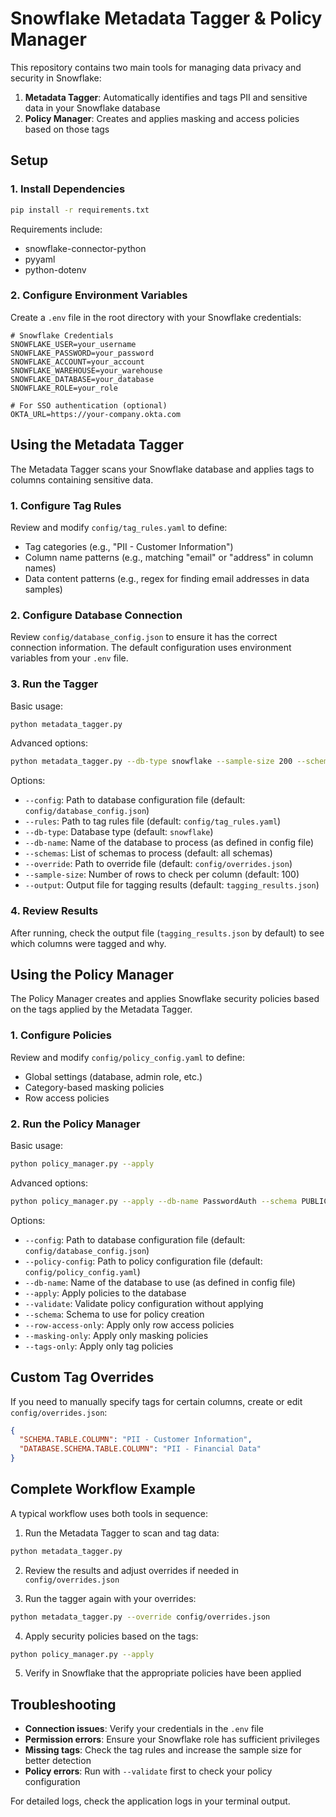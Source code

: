 # Snowflake Metadata Tagger & Policy Manager

This repository contains two main tools for managing data privacy and security in Snowflake:

1. **Metadata Tagger**: Automatically identifies and tags PII and sensitive data in your Snowflake database
2. **Policy Manager**: Creates and applies masking and access policies based on those tags

## Setup

### 1. Install Dependencies

```bash
pip install -r requirements.txt
```

Requirements include:
- snowflake-connector-python
- pyyaml
- python-dotenv

### 2. Configure Environment Variables

Create a `.env` file in the root directory with your Snowflake credentials:

```
# Snowflake Credentials
SNOWFLAKE_USER=your_username
SNOWFLAKE_PASSWORD=your_password
SNOWFLAKE_ACCOUNT=your_account
SNOWFLAKE_WAREHOUSE=your_warehouse
SNOWFLAKE_DATABASE=your_database
SNOWFLAKE_ROLE=your_role

# For SSO authentication (optional)
OKTA_URL=https://your-company.okta.com
```

## Using the Metadata Tagger

The Metadata Tagger scans your Snowflake database and applies tags to columns containing sensitive data.

### 1. Configure Tag Rules

Review and modify `config/tag_rules.yaml` to define:
- Tag categories (e.g., "PII - Customer Information")
- Column name patterns (e.g., matching "email" or "address" in column names)
- Data content patterns (e.g., regex for finding email addresses in data samples)

### 2. Configure Database Connection

Review `config/database_config.json` to ensure it has the correct connection information. The default configuration uses environment variables from your `.env` file.

### 3. Run the Tagger

Basic usage:
```bash
python metadata_tagger.py
```

Advanced options:
```bash
python metadata_tagger.py --db-type snowflake --sample-size 200 --schemas PUBLIC SALES --output tagging_results.json
```

Options:
- `--config`: Path to database configuration file (default: `config/database_config.json`)
- `--rules`: Path to tag rules file (default: `config/tag_rules.yaml`)
- `--db-type`: Database type (default: `snowflake`)
- `--db-name`: Name of the database to process (as defined in config file)
- `--schemas`: List of schemas to process (default: all schemas)
- `--override`: Path to override file (default: `config/overrides.json`)
- `--sample-size`: Number of rows to check per column (default: 100)
- `--output`: Output file for tagging results (default: `tagging_results.json`)

### 4. Review Results

After running, check the output file (`tagging_results.json` by default) to see which columns were tagged and why.

## Using the Policy Manager

The Policy Manager creates and applies Snowflake security policies based on the tags applied by the Metadata Tagger.

### 1. Configure Policies

Review and modify `config/policy_config.yaml` to define:
- Global settings (database, admin role, etc.)
- Category-based masking policies
- Row access policies

### 2. Run the Policy Manager

Basic usage:
```bash
python policy_manager.py --apply
```

Advanced options:
```bash
python policy_manager.py --apply --db-name PasswordAuth --schema PUBLIC --masking-only
```

Options:
- `--config`: Path to database configuration file (default: `config/database_config.json`)
- `--policy-config`: Path to policy configuration file (default: `config/policy_config.yaml`)
- `--db-name`: Name of the database to use (as defined in config file)
- `--apply`: Apply policies to the database
- `--validate`: Validate policy configuration without applying
- `--schema`: Schema to use for policy creation
- `--row-access-only`: Apply only row access policies
- `--masking-only`: Apply only masking policies
- `--tags-only`: Apply only tag policies

## Custom Tag Overrides

If you need to manually specify tags for certain columns, create or edit `config/overrides.json`:

```json
{
  "SCHEMA.TABLE.COLUMN": "PII - Customer Information",
  "DATABASE.SCHEMA.TABLE.COLUMN": "PII - Financial Data"
}
```

## Complete Workflow Example

A typical workflow uses both tools in sequence:

1. Run the Metadata Tagger to scan and tag data:
```bash
python metadata_tagger.py
```

2. Review the results and adjust overrides if needed in `config/overrides.json`

3. Run the tagger again with your overrides:
```bash
python metadata_tagger.py --override config/overrides.json
```

4. Apply security policies based on the tags:
```bash
python policy_manager.py --apply
```

5. Verify in Snowflake that the appropriate policies have been applied

## Troubleshooting

- **Connection issues**: Verify your credentials in the `.env` file
- **Permission errors**: Ensure your Snowflake role has sufficient privileges
- **Missing tags**: Check the tag rules and increase the sample size for better detection
- **Policy errors**: Run with `--validate` first to check your policy configuration

For detailed logs, check the application logs in your terminal output.